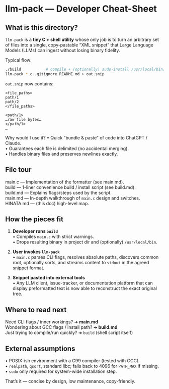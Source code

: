 llm-pack — Developer Cheat-Sheet
===============================

What is this directory?
-----------------------
`llm-pack` is a **tiny C + shell utility** whose only job is to turn an
arbitrary set of files into a single, copy-pastable “XML snippet” that Large
Language Models (LLMs) can ingest without losing binary fidelity.

Typical flow:
```bash
./build           # compile + (optionally) sudo-install /usr/local/bin/llm-pack
llm-pack *.c .gitignore README.md > out.snip
```
`out.snip` now contains:

```
<file_paths>
path/1
path/2
</file_paths>

<path/1>
…raw file bytes…
</path/1>
…
```

Why would I use it?
• Quick “bundle & paste” of code into ChatGPT / Claude.  
• Guarantees each file is delimited (no accidental merging).  
• Handles binary files and preserves newlines exactly.

File tour
---------
main.c          — Implementation of the formatter (see main.md).  
build           — 1-liner convenience build / install script (see build.md).  
build.md        — Explains flags/steps used by the script.  
main.md         — In-depth walkthrough of `main.c` design and switches.  
HINATA.md       — (this doc) high-level map.

How the pieces fit
------------------
1. **Developer runs `build`**  
   • Compiles `main.c` with strict warnings.  
   • Drops resulting binary in project dir and (optionally) `/usr/local/bin`.

2. **User invokes `llm-pack`**  
   • `main.c` parses CLI flags, resolves absolute paths, discovers common root,
     optionally sorts, and streams content to `stdout` in the agreed snippet
     format.

3. **Snippet pasted into external tools**  
   • Any LLM client, issue-tracker, or documentation platform that can display
     preformatted text is now able to reconstruct the exact original tree.

Where to read next
------------------
Need CLI flags / inner workings?           ➜ **main.md**  
Wondering about GCC flags / install path?  ➜ **build.md**  
Just trying to compile/run quickly?        ➜ `build` (shell script itself)

External assumptions
--------------------
• POSIX-ish environment with a C99 compiler (tested with GCC).  
• `realpath`, `qsort`, standard libc; falls back to 4096 for `PATH_MAX` if
  missing.  
• `sudo` only required for system-wide installation step.

That’s it — concise by design, low maintenance, copy-friendly.